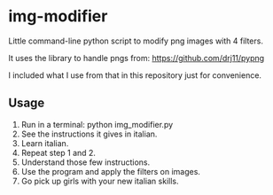# img-modifier
Little command-line python script to modify png images with 4 filters.

It uses the library to handle pngs from: 
https://github.com/drj11/pypng

I included what I use from that in this repository just for convenience.

## Usage

1) Run in a terminal: python img_modifier.py
2) See the instructions it gives in italian.
3) Learn italian.
4) Repeat step 1 and 2.
5) Understand those few instructions.
6) Use the program and apply the filters on images.
7) Go pick up girls with your new italian skills.
